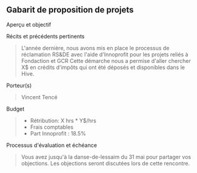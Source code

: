 ## Gabarit de proposition de projets

Aperçu et objectif
> 

Récits et précédents pertinents
> L'année dernière, nous avons mis en place le processus de réclamation
> RS&DE avec l'aide d'Innoprofit pour les projets reliés à Fondaction et GCR
> Cette démarche nous a permise d'aller chercher X$ en crédits d'impôts 
> qui ont été déposés et disponibles dans le Hive.

Porteur(s)
> Vincent Tencé

Budget 
> * Rétribution: X hrs * Y$/hrs 
> * Frais comptables
> * Part Innoprofit : 18.5%


Processus d'évaluation et échéance
> Vous avez jusqu'à la danse-de-lessaim du 31 mai pour partager vos objections.
> Les objections seront discutées lors de cette rencontre.
